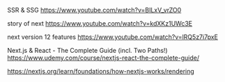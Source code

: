 SSR & SSG
https://www.youtube.com/watch?v=BILxV_vrZO0


story of next
https://www.youtube.com/watch?v=kdXKz1UWc3E


next version 12 features
https://www.youtube.com/watch?v=lRQ5z7i7pxE


Next.js & React - The Complete Guide (incl. Two Paths!)
https://www.udemy.com/course/nextjs-react-the-complete-guide/

https://nextjs.org/learn/foundations/how-nextjs-works/rendering
